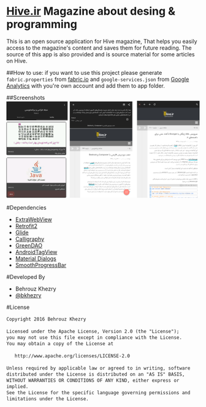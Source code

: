 # [Hive.ir](https://hive.ir) Magazine about desing & programming

This is an open source application for Hive magazine, That helps you easily access to the magazine's content and saves them for future reading.
The source of this app is also provided and is source material for some articles on Hive.

##How to use:
if you want to use this project please generate `fabric.properties` from [fabric.io](https://fabric.io) and
`google-services.json` from [Google Analytics](https://developers.google.com/analytics/devguides/collection/android/v4/) with you're own account
and add them to app folder.

##Screenshots
<img src="assets/screenshot_1.png" />

#Dependencies

- [ExtraWebView](https://github.com/bkhezry/ExtraWebView/)
- [Retrofit2](https://github.com/square/retrofit/)
- [Glide](https://github.com/bumptech/glide/)
- [Calligraphy](https://github.com/chrisjenx/Calligraphy/)
- [GreenDAO](https://github.com/greenrobot/greenDAO/)
- [AndroidTagView](https://github.com/whilu/AndroidTagView/)
- [Material Dialogs](https://github.com/afollestad/material-dialogs)
- [SmoothProgressBar](https://github.com/castorflex/SmoothProgressBar)

#Developed By

* Behrouz Khezry
 * [@bkhezry](https://twitter.com/bkhezry)
 
 #License

    Copyright 2016 Behrouz Khezry

    Licensed under the Apache License, Version 2.0 (the "License");
    you may not use this file except in compliance with the License.
    You may obtain a copy of the License at

       http://www.apache.org/licenses/LICENSE-2.0

    Unless required by applicable law or agreed to in writing, software
    distributed under the License is distributed on an "AS IS" BASIS,
    WITHOUT WARRANTIES OR CONDITIONS OF ANY KIND, either express or implied.
    See the License for the specific language governing permissions and
    limitations under the License.
